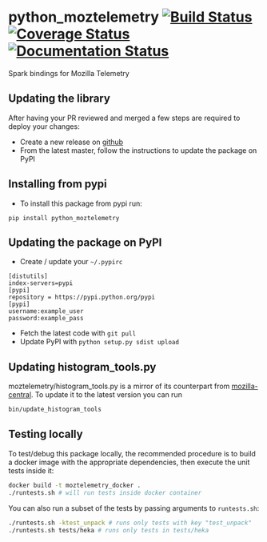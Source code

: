  
# python_moztelemetry [![Build Status](https://travis-ci.org/mozilla/python_moztelemetry.svg?branch=master)](https://travis-ci.org/mozilla/python_moztelemetry) [![Coverage Status](https://coveralls.io/repos/github/mozilla/python_moztelemetry/badge.svg?branch=master)](https://coveralls.io/github/mozilla/python_moztelemetry?branch=master) [![Documentation Status](http://readthedocs.org/projects/python_moztelemetry/badge/?version=latest)](https://python_moztelemetry.readthedocs.io/?badge=latest)

Spark bindings for Mozilla Telemetry

## Updating the library
After having your PR reviewed and merged a few steps are required to deploy your changes:

- Create a new release on [github](https://help.github.com/articles/creating-releases/)
- From the latest master, follow the instructions to update the package on PyPI

## Installing from pypi
- To install this package from pypi run:
```
pip install python_moztelemetry
```

## Updating the package on PyPI
- Create / update your `~/.pypirc`
```
[distutils]
index-servers=pypi
[pypi]
repository = https://pypi.python.org/pypi
[pypi]
username:example_user
password:example_pass
```
- Fetch the latest code with `git pull`
- Update PyPI with `python setup.py sdist upload`


## Updating histogram_tools.py
moztelemetry/histogram_tools.py is a mirror of its counterpart from
[mozilla-central](https://hg.mozilla.org/mozilla-central/raw-file/tip/toolkit/components/telemetry/histogram_tools.py).
To update it to the latest version you can run
```bash
bin/update_histogram_tools
```

## Testing locally

To test/debug this package locally, the recommended procedure is to build a
docker image with the appropriate dependencies, then execute the unit
tests inside it:

```bash
docker build -t moztelemetry_docker .
./runtests.sh # will run tests inside docker container
```

You can also run a subset of the tests by passing arguments to `runtests.sh`:

```bash
./runtests.sh -ktest_unpack # runs only tests with key "test_unpack"
./runtests.sh tests/heka # runs only tests in tests/heka
```
